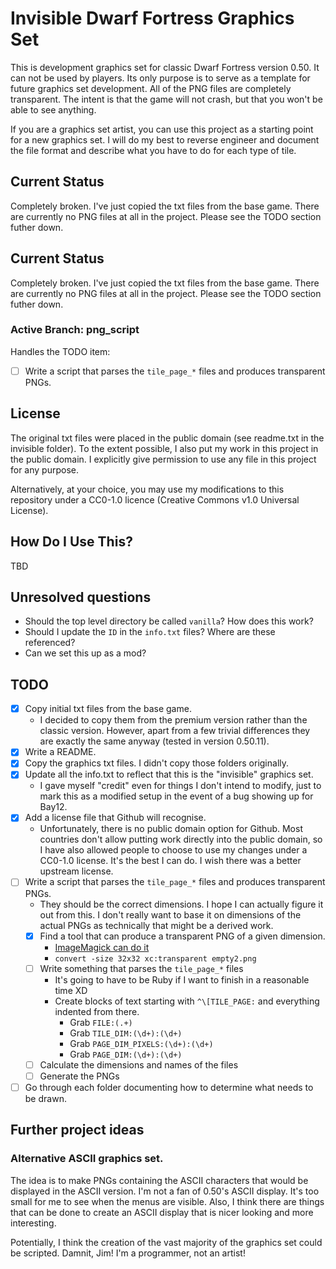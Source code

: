 # Invisible Dwarf Fortress Graphics Set

This is development graphics set for classic Dwarf Fortress version 0.50. It
can not be used by players.  Its only purpose is to serve as a template for
future graphics set development.  All of the PNG files are completely
transparent. The intent is that the game will not crash, but that you won't be
able to see anything.

If you are a graphics set artist, you can use this project as a starting
point for a new graphics set.  I will do my best to reverse engineer
and document the file format and describe what you have to do for
each type of tile.

## Current Status

Completely broken.  I've just copied the txt files from the base game.
There are currently no PNG files at all in the project.  Please see
the TODO section futher down.

## Current Status

Completely broken.  I've just copied the txt files from the base game.
There are currently no PNG files at all in the project.  Please see
the TODO section futher down.

### Active Branch: png_script

Handles the TODO item:

  - [ ] Write a script that parses the `tile_page_*` files and produces transparent PNGs.

## License

The original txt files were placed in the public domain (see readme.txt in the
invisible folder).  To the extent possible, I also put my work in this project
in the public domain.  I explicitly give permission to use any file in this
project for any purpose.

Alternatively, at your choice, you may use my modifications to this repository
under a CC0-1.0 licence (Creative Commons v1.0 Universal License).

## How Do I Use This?

TBD

## Unresolved questions

  - Should the top level directory be called `vanilla`?  How does this work?
  - Should I update the `ID` in the `info.txt` files?  Where are these
    referenced?
  - Can we set this up as a mod?

## TODO

  - [X] Copy initial txt files from the base game.
    - I decided to copy them from the premium version rather than the classic version.
      However, apart from a few trivial differences they are exactly the same anyway
      (tested in version 0.50.11).
  - [X] Write a README.
  - [X] Copy the graphics txt files.  I didn't copy those folders originally.
  - [X] Update all the info.txt to reflect that this is the "invisible" graphics set.
    - I gave myself "credit" even for things I don't intend to modify, just to mark
      this as a modified setup in the event of a bug showing up for Bay12.
  - [X] Add a license file that Github will recognise.
    - Unfortunately, there is no public domain option for Github.  Most countries
      don't allow putting work directly into the public domain, so I have also
      allowed people to choose to use my changes under a CC0-1.0 license. It's
      the best I can do.  I wish there was a better upstream license.
  - [ ] Write a script that parses the `tile_page_*` files and produces transparent PNGs.
    - They should be the correct dimensions. I hope I can actually figure it
      out from this.  I don't really want to base it on dimensions of the actual PNGs
      as technically that might be a derived work.
    - [X] Find a tool that can produce a transparent PNG of a given dimension.
      - [ImageMagick can do it](https://superuser.com/questions/294943/is-there-a-utility-to-create-blank-images)
      - `convert -size 32x32 xc:transparent empty2.png`
    - [ ] Write something that parses the `tile_page_*` files
      - It's going to have to be Ruby if I want to finish in a reasonable time XD
      - Create blocks of text starting with `^\[TILE_PAGE:` and everything indented from there.
        - Grab `FILE:(.+)`
        - Grab `TILE_DIM:(\d+):(\d+)`
        - Grab `PAGE_DIM_PIXELS:(\d+):(\d+)`
        - Grab `PAGE_DIM:(\d+):(\d+)`
    - [ ] Calculate the dimensions and names of the files
    - [ ] Generate the PNGs
  - [ ] Go through each folder documenting how to determine what needs to be drawn.

## Further project ideas

### Alternative ASCII graphics set.

The idea is to make PNGs containing the ASCII characters that would be displayed in the ASCII
version.  I'm not a fan of 0.50's ASCII display.  It's too small for me to see when the
menus are visible.  Also, I think there are things that can be done to create an ASCII display
that is nicer looking and more interesting.

Potentially, I think the creation of the vast majority of the graphics set could be scripted.
Damnit, Jim!  I'm a programmer, not an artist!

